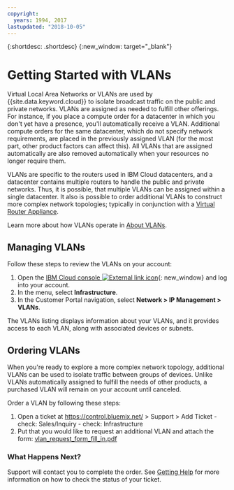 ```yaml
---
copyright:
  years: 1994, 2017
lastupdated: "2018-10-05"
---
```

{:shortdesc: .shortdesc}
{:new_window: target="_blank"}

# Getting Started with VLANs

Virtual Local Area Networks or VLANs are used by {{site.data.keyword.cloud}} to isolate broadcast traffic on the public and private networks. VLANs are assigned as needed to fulfill other offerings. For instance, if you place a compute order for a datacenter in which you don't yet have a presence, you'll automatically receive a VLAN. Additional compute orders for the same datacenter, which do not specify network requirements, are placed in the previously assigned VLAN (for the most part, other product factors can affect this). All VLANs that are assigned automatically are also removed automatically when your resources no longer require them. 

VLANs are specific to the routers used in IBM Cloud datacenters, and a datacenter contains multiple routers to handle the public and private networks. Thus, it is possible, that multiple VLANs can be assigned within a single datacenter. It also is possible to order additional VLANs to construct more complex network topologies; typically in conjunction with a [Virtual Router Appliance](https://console.bluemix.net/docs/infrastructure/virtual-router-appliance/getting-started.html).

Learn more about how VLANs operate in [About VLANs](about-vlans.html).


## Managing VLANs

Follow these steps to review the VLANs on your account:

  1. Open the [IBM Cloud console ![External link icon](../../icons/launch-glyph.svg "External link icon")](https://control.bluemix.net/){: new_window} and log into your account.
  2. In the menu, select **Infrastructure**.
  3. In the Customer Portal navigation, select **Network > IP Management > VLANs**.

The VLANs listing displays information about your VLANs, and it provides access
to each VLAN, along with associated devices or subnets.


## Ordering VLANs

When you're ready to explore a more complex network topology, additional VLANs
can be used to isolate traffic between groups of devices. Unlike VLANs
automatically assigned to fulfill the needs of other products, a purchased VLAN
will remain on your account until canceled.

Order a VLAN by following these steps:

  1. Open a ticket at https://control.bluemix.net/ > Support > Add Ticket
    - check: Sales/Inquiry
    - check: Infrastructure
  2. Put that you would like to request an additional VLAN and attach the form:
     [vlan_request_form_fill_in.pdf](https://public.dhe.ibm.com/cloud/bluemix/network/vlans/vlan_request_form_fill_in.pdf)

### What Happens Next?

Support will contact you to complete the order. See [Getting Help](getting-help.html)
for more information on how to check the status of your ticket.
